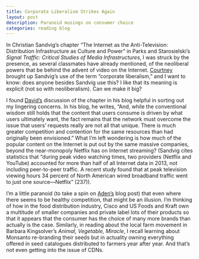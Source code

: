```yaml
---
title: Corporate Liberalism Strikes Again
layout: post
description: Paranoid musings on consumer choice
categories: reading blog
---
```

In Christian Sandvig’s chapter “The Internet as the Anti-Television: Distribution Infrastructure as Culture and Power” in Parks and Starosielski’s *Signal Traffic: Critical Studies of Media Infrastructures*, I was struck by the presence, as several classmates have already mentioned, of the neoliberal powers that be behind the advent of video on the Internet. [Courtney](http://courtneyhale.github.io/blog/2016-04-13/The-Internet,-TV's-Wingman.html) brought up Sandvig’s use of the term “corporate liberalism,” and I want to know: does anyone besides Sandvig use this? I like that its meaning is explicit (not so with neoliberalism). Can we make it big?

I found [David’s](http://davidlnowak.github.io/blog/2016-04-13/post-week13-reading.html) discussion of the chapter in his blog helpful in sorting out my lingering concerns. In his blog, he writes, “And, while the conventional wisdom still holds that the content that users consume is driven by what users ultimately want, the fact remains that the network must overcome the issue that users’ requests really are not all that unique. There is much greater competition and contention for the same resources than had originally been envisioned.” What I’m left wondering is how much of the popular content on the Internet is put out by the same massive companies, beyond the near-monopoly Netflix has on Internet streaming? (Sandvig cites statistics that “during peak video watching times, two providers (Netflix and YouTube) accounted for more than half of all Internet data in 2013, not including peer-to-peer traffic. A recent study found that at peak television viewing hours 34 percent of North American wired broadband traffic went to just one source—Netflix” (237)).

I’m a little paranoid (to take a spin on [Aden’s](http://noahmcmlln.github.io/blog/2016-04-13/sandvig-vs-new-radical-internet-modes.html) blog post) that even where there seems to be healthy competition, that might be an illusion. I’m thinking of how in the food distribution industry, Cisco and US Foods and Kraft own a multitude of smaller companies and private label lots of their products so that it appears that the consumer has the choice of many more brands than actually is the case. Similarly, in reading about the local farm movement in Barbara Kingsolver’s *Animal, Vegetable, Miracle*, I recall learning about Monsanto re-branding their seeds but in actuality owning everything offered in seed catalogues distributed to farmers year after year. And that’s not even getting into the issue of CDNs.
